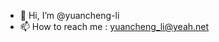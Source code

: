 - 👋 Hi, I’m @yuancheng-li
- 📫 How to reach me : yuancheng_li@yeah.net

<!---
yuancheng-li/yuancheng-li is a ✨ special ✨ repository because its `README.md` (this file) appears on your GitHub profile.
You can click the Preview link to take a look at your changes.
--->
